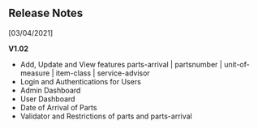 ## **Release Notes**

[03/04/2021]

**V1.02**
  - Add, Update and View features parts-arrival | partsnumber | unit-of-measure |  item-class | service-advisor
  - Login and Authentications for Users
  - Admin Dashboard
  - User Dashboard
  - Date of Arrival of Parts
  - Validator and Restrictions of parts and parts-arrival